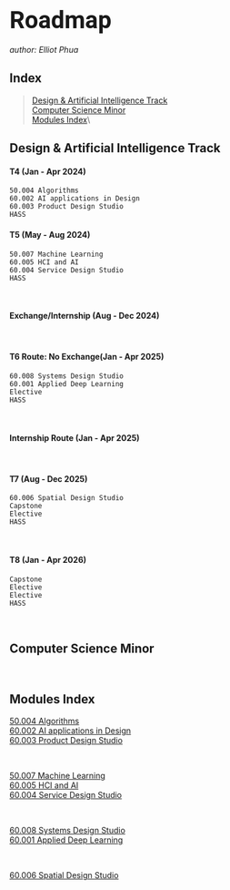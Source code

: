 <link rel="preconnect" href="https://fonts.googleapis.com">
<link rel="preconnect" href="https://fonts.gstatic.com" crossorigin>
<link href="https://fonts.googleapis.com/css2?family=Roboto:wght@100&display=swap" rel="stylesheet">

# <span style="font-family: 'Roboto','Verdana','sans-serif'; font-weight: thin; font-size: 1.5em">Roadmap</span>

_author: Elliot Phua_

## **Index**

> [Design & Artificial Intelligence Track](#DAI-track)\
> [Computer Science Minor](#csd-minor)\
> [Modules Index](#modules-index)\

## <span id="DAI-track">Design & Artificial Intelligence Track</span>

#### **T4 (Jan - Apr 2024)** 
    50.004 Algorithms
    60.002 AI applications in Design
    60.003 Product Design Studio
    HASS


#### **T5 (May - Aug 2024)**
    50.007 Machine Learning
    60.005 HCI and AI
    60.004 Service Design Studio
    HASS

<br>

#### **Exchange/Internship (Aug - Dec 2024)**


<br>

#### **T6 Route: No Exchange(Jan - Apr 2025)**
    60.008 Systems Design Studio
    60.001 Applied Deep Learning
    Elective
    HASS

<br>

#### **Internship Route (Jan - Apr 2025)**

<br>

#### **T7 (Aug - Dec 2025)**
    60.006 Spatial Design Studio
    Capstone
    Elective
    HASS
<br>

#### **T8 (Jan - Apr 2026)**
    Capstone
    Elective
    Elective
    HASS

<br>

## <span id="csd-minor">Computer Science Minor</span>

<br>

## <span id="modules-index">Modules Index</span>

[50.004 Algorithms](https://dai.sutd.edu.sg/courses/50004-algorithms/)\
[60.002 AI applications in Design](https://dai.sutd.edu.sg/courses/60002-ai-applications-in-design/)\
[60.003 Product Design Studio](https://dai.sutd.edu.sg/courses/60003-product-design-studio/)

<br>

[50.007 Machine Learning](https://istd.sutd.edu.sg/undergraduate/courses/50007-machine-learning)\
[60.005 HCI and AI](https://dai.sutd.edu.sg/courses/60005-hci-and-ai/)\
[60.004 Service Design Studio](https://dai.sutd.edu.sg/courses/60004-service-design-studio/)

<br>

[60.008 Systems Design Studio](https://dai.sutd.edu.sg/courses/60008-systems-design-studio/)\
[60.001 Applied Deep Learning](https://dai.sutd.edu.sg/courses/60001-applied-deep-learning/)

<br>

[60.006 Spatial Design Studio](https://dai.sutd.edu.sg/courses/60006-spatial-design-studio/)

